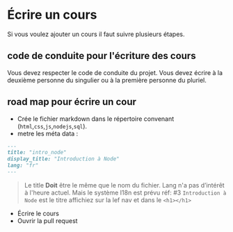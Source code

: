 # Écrire un cours

Si vous voulez ajouter un cours il faut suivre plusieurs étapes.

## code de conduite pour l'écriture des cours

Vous devez respecter le code de conduite du projet. Vous devez écrire à la deuxième personne du singulier ou à la première personne du pluriel.

## road map pour écrire un cour

* Crée le fichier markdown dans le répertoire convenant (`html`,`css`,`js`,`nodejs`,`sql`).
* metre les méta data :

```md
---
title: "intro_node"
display_title: "Introduction à Node"
lang: "fr"
---
```

> Le title **Doit** être le même que le nom du fichier.
> Lang n'a pas d’intérêt à l'heure actuel. Mais le système I18n est prévu réf: #3
> `Introduction à Node` est le titre affichiez sur la lef nav et dans le `<h1></h1>`

* Écrire le cours
* Ouvrir la pull request
